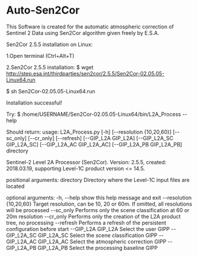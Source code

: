 # Auto-Sen2Cor
This Software is created for the automatic atmospheric correction of Sentinel 2 Data using Sen2Cor algorithm given freely by E.S.A. 

Sen2Cor 2.5.5 installation on Linux:

1.Open terminal (Ctrl+Alt+T)

2.Sen2Cor 2.5.5 installation:
$ wget http://step.esa.int/thirdparties/sen2cor/2.5.5/Sen2Cor-02.05.05-Linux64.run

$ sh Sen2Cor-02.05.05-Linux64.run

Installation successful!

Try:
$ /home/USERNAME/Sen2Cor-02.05.05-Linux64/bin/L2A_Process --help

Should return:
usage: L2A_Process.py [-h] [--resolution {10,20,60}] [--sc_only] [--cr_only]
                      [--refresh] [--GIP_L2A GIP_L2A]
                      [--GIP_L2A_SC GIP_L2A_SC] [--GIP_L2A_AC GIP_L2A_AC]
                      [--GIP_L2A_PB GIP_L2A_PB]
                      directory

Sentinel-2 Level 2A Processor (Sen2Cor). Version: 2.5.5, created: 2018.03.19,
supporting Level-1C product version <= 14.5.

positional arguments:
  directory             Directory where the Level-1C input files are located

optional arguments:
  -h, --help            show this help message and exit
  --resolution {10,20,60}
                        Target resolution, can be 10, 20 or 60m. If omitted,
                        all resolutions will be processed
  --sc_only             Performs only the scene classification at 60 or 20m
                        resolution
  --cr_only             Performs only the creation of the L2A product tree, no
                        processing
  --refresh             Performs a refresh of the persistent configuration
                        before start
  --GIP_L2A GIP_L2A     Select the user GIPP
  --GIP_L2A_SC GIP_L2A_SC
                        Select the scene classification GIPP
  --GIP_L2A_AC GIP_L2A_AC
                        Select the atmospheric correction GIPP
  --GIP_L2A_PB GIP_L2A_PB
                        Select the processing baseline GIPP
